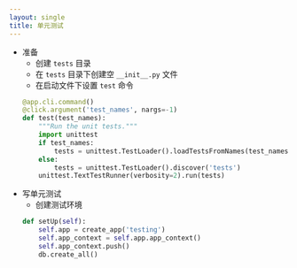 ```yaml
---
layout: single
title: 单元测试
---
```

- 准备
  - 创建 `tests` 目录
  - 在 `tests` 目录下创建空 `__init__.py` 文件
  - 在启动文件下设置 `test` 命令
  ```python
  @app.cli.command()
  @click.argument('test_names', nargs=-1)
  def test(test_names):
      """Run the unit tests."""
      import unittest
      if test_names:
          tests = unittest.TestLoader().loadTestsFromNames(test_names)
      else:
          tests = unittest.TestLoader().discover('tests')
      unittest.TextTestRunner(verbosity=2).run(tests)
  ```
- 写单元测试
  - 创建测试环境
  ```python
  def setUp(self):
      self.app = create_app('testing')
      self.app_context = self.app.app_context()
      self.app_context.push()
      db.create_all()
  ```
